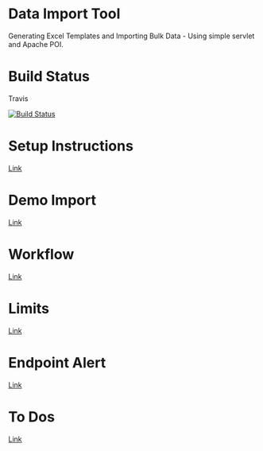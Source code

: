 Data Import Tool
================

Generating Excel Templates and Importing Bulk Data - Using simple servlet and Apache POI.

Build Status
============

Travis

[![Build
Status](https://travis-ci.org/avikganguly01/mifosx-community-apps.png?branch=master)](https://travis-ci.org/avikganguly01/mifosx-community-apps)

Setup Instructions
==================
[Link](docs/setup_instructions.md)

Demo Import
===========
[Link](docs/demoImport.md)

Workflow
========
[Link](docs/workflow.md)

Limits
======
[Link](docs/limits.md)

Endpoint Alert
==============
[Link](docs/endpointAlert.md)

To Dos
======
[Link](docs/toDos.md)

